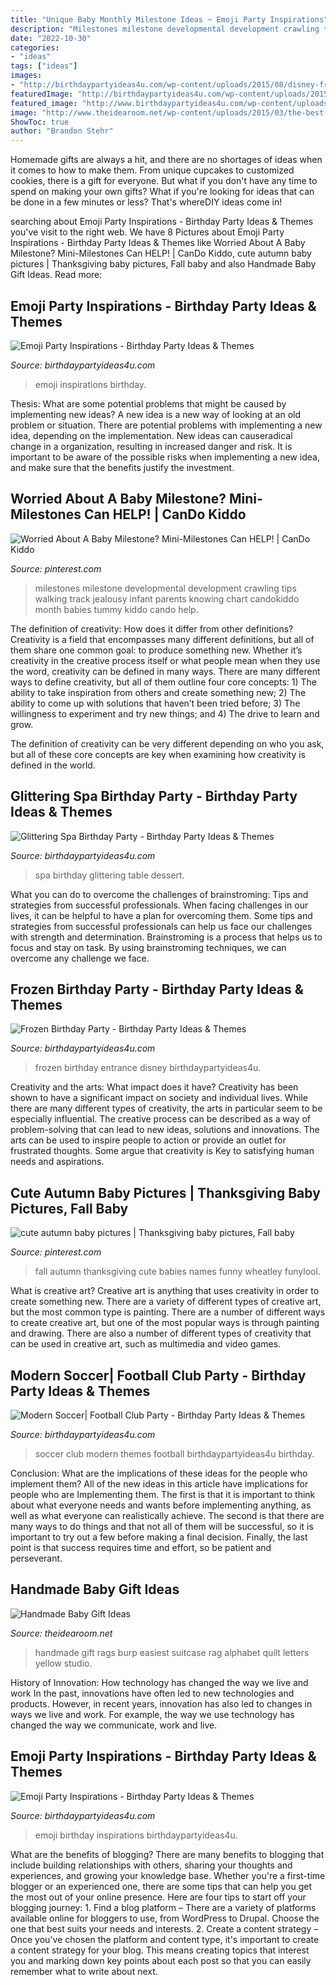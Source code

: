 ```yaml
---
title: "Unique Baby Monthly Milestone Ideas ~ Emoji Party Inspirations"
description: "Milestones milestone developmental development crawling tips walking track jealousy infant parents knowing chart candokiddo month babies tummy kiddo cando help"
date: "2022-10-30"
categories:
- "ideas"
tags: ["ideas"]
images:
- "http://birthdaypartyideas4u.com/wp-content/uploads/2015/08/disney-frozen-birthday-party-entrance-550x733.jpg"
featuredImage: "http://birthdaypartyideas4u.com/wp-content/uploads/2015/08/disney-frozen-birthday-party-entrance-550x733.jpg"
featured_image: "http://www.birthdaypartyideas4u.com/wp-content/uploads/2017/05/Modern-Soccer-Club-Party-Ceiling-Balloons-600x900.jpg"
image: "http://www.theidearoom.net/wp-content/uploads/2015/03/the-best-and-easiest-burp-rags.jpg"
ShowToc: true
author: "Brandon Stehr"
---
```



Homemade gifts are always a hit, and there are no shortages of ideas when it comes to how to make them. From unique cupcakes to customized cookies, there is a gift for everyone. But what if you don't have any time to spend on making your own gifts? What if you're looking for ideas that can be done in a few minutes or less? That's whereDIY ideas come in!

	

		
searching about Emoji Party Inspirations - Birthday Party Ideas &amp; Themes you've visit to the right web. We have 8 Pictures about Emoji Party Inspirations - Birthday Party Ideas &amp; Themes like Worried About A Baby Milestone? Mini-Milestones Can HELP! | CanDo Kiddo, cute autumn baby pictures | Thanksgiving baby pictures, Fall baby and also Handmade Baby Gift Ideas. Read more:
		
    
## Emoji Party Inspirations - Birthday Party Ideas &amp; Themes

<img loading=lazy src="http://www.birthdaypartyideas4u.com/wp-content/uploads/2017/12/Emoji-Party-1.png" onerror="this.onerror=null;this.src='https://tse1.mm.bing.net/th?id=OIP.8dXcYetFPUqgYbBqdOpoKgHaLZ&amp;pid=15.1';" alt="Emoji Party Inspirations - Birthday Party Ideas &amp; Themes">

_Source: birthdaypartyideas4u.com_

>emoji inspirations birthday. 

	

Thesis: What are some potential problems that might be caused by implementing new ideas?
A new idea is a new way of looking at an old problem or situation. There are potential problems with implementing a new idea, depending on the implementation. New ideas can causeradical change in a organization, resulting in increased danger and risk. It is important to be aware of the possible risks when implementing a new idea, and make sure that the benefits justify the investment.

    
## Worried About A Baby Milestone? Mini-Milestones Can HELP! | CanDo Kiddo

<img loading=lazy src="https://i.pinimg.com/736x/20/40/fb/2040fb7a8ae77ef3ff5ee2960eb0b75b--baby-milestones-baby-steps.jpg" onerror="this.onerror=null;this.src='https://tse4.mm.bing.net/th?id=OIP.ESKOtz5_1ZmEg25V8VlgcQHaSh&amp;pid=15.1';" alt="Worried About A Baby Milestone? Mini-Milestones Can HELP! | CanDo Kiddo">

_Source: pinterest.com_

>milestones milestone developmental development crawling tips walking track jealousy infant parents knowing chart candokiddo month babies tummy kiddo cando help. 

	

The definition of creativity: How does it differ from other definitions?
Creativity is a field that encompasses many different definitions, but all of them share one common goal: to produce something new. Whether it’s creativity in the creative process itself or what people mean when they use the word, creativity can be defined in many ways. 
There are many different ways to define creativity, but all of them outline four core concepts: 1) The ability to take inspiration from others and create something new; 2) The ability to come up with solutions that haven’t been tried before; 3) The willingness to experiment and try new things; and 4) The drive to learn and grow. 

The definition of creativity can be very different depending on who you ask, but all of these core concepts are key when examining how creativity is defined in the world.

    
## Glittering Spa Birthday Party - Birthday Party Ideas &amp; Themes

<img loading=lazy src="http://www.birthdaypartyideas4u.com/wp-content/uploads/2017/04/Glittering-Spa-Birthday-Party-Dessert-Table-600x800.jpg" onerror="this.onerror=null;this.src='https://tse3.mm.bing.net/th?id=OIP.rx6xrbywJtwuz2DhBjh5RwHaJ4&amp;pid=15.1';" alt="Glittering Spa Birthday Party - Birthday Party Ideas &amp; Themes">

_Source: birthdaypartyideas4u.com_

>spa birthday glittering table dessert. 

	

What you can do to overcome the challenges of brainstroming: Tips and strategies from successful professionals.
When facing challenges in our lives, it can be helpful to have a plan for overcoming them. Some tips and strategies from successful professionals can help us face our challenges with strength and determination. Brainstroming is a process that helps us to focus and stay on task. By using brainstroming techniques, we can overcome any challenge we face.

    
## Frozen Birthday Party - Birthday Party Ideas &amp; Themes

<img loading=lazy src="http://birthdaypartyideas4u.com/wp-content/uploads/2015/08/disney-frozen-birthday-party-entrance-550x733.jpg" onerror="this.onerror=null;this.src='https://tse2.mm.bing.net/th?id=OIP.80hoDt20fcMvpFxYdrAYvgHaJ3&amp;pid=15.1';" alt="Frozen Birthday Party - Birthday Party Ideas &amp; Themes">

_Source: birthdaypartyideas4u.com_

>frozen birthday entrance disney birthdaypartyideas4u. 

	

Creativity and the arts: What impact does it have?
Creativity has been shown to have a significant impact on society and individual lives. While there are many different types of creativity, the arts in particular seem to be especially influential. The creative process can be described as a way of problem-solving that can lead to new ideas, solutions and innovations. The arts can be used to inspire people to action or provide an outlet for frustrated thoughts. Some argue that creativity is Key to satisfying human needs and aspirations.

    
## Cute Autumn Baby Pictures | Thanksgiving Baby Pictures, Fall Baby

<img loading=lazy src="https://i.pinimg.com/736x/f9/a8/0c/f9a80c26d01dc638d3d85b41c6774683--kid-pictures-autumn-pictures.jpg" onerror="this.onerror=null;this.src='https://tse1.mm.bing.net/th?id=OIP.eGfuOmITr0nXkr4vb_Ah7gHaJ3&amp;pid=15.1';" alt="cute autumn baby pictures | Thanksgiving baby pictures, Fall baby">

_Source: pinterest.com_

>fall autumn thanksgiving cute babies names funny wheatley funylool. 

	

What is creative art?
Creative art is anything that uses creativity in order to create something new. There are a variety of different types of creative art, but the most common type is painting. There are a number of different ways to create creative art, but one of the most popular ways is through painting and drawing. There are also a number of different types of creativity that can be used in creative art, such as multimedia and video games.

    
## Modern Soccer| Football Club Party - Birthday Party Ideas &amp; Themes

<img loading=lazy src="http://www.birthdaypartyideas4u.com/wp-content/uploads/2017/05/Modern-Soccer-Club-Party-Ceiling-Balloons-600x900.jpg" onerror="this.onerror=null;this.src='https://tse3.mm.bing.net/th?id=OIP.-NBl1sIgxmSQo9UP9g4bfwHaLH&amp;pid=15.1';" alt="Modern Soccer| Football Club Party - Birthday Party Ideas &amp; Themes">

_Source: birthdaypartyideas4u.com_

>soccer club modern themes football birthdaypartyideas4u birthday. 

	

Conclusion: What are the implications of these ideas for the people who implement them?
All of the new ideas in this article have implications for people who are Implementing them. The first is that it is important to think about what everyone needs and wants before implementing anything, as well as what everyone can realistically achieve. The second is that there are many ways to do things and that not all of them will be successful, so it is important to try out a few before making a final decision. Finally, the last point is that success requires time and effort, so be patient and perseverant.

    
## Handmade Baby Gift Ideas

<img loading=lazy src="http://www.theidearoom.net/wp-content/uploads/2015/03/the-best-and-easiest-burp-rags.jpg" onerror="this.onerror=null;this.src='https://tse1.mm.bing.net/th?id=OIP.QOzhK3oWmaAKhywFHYC0uAHaJ3&amp;pid=15.1';" alt="Handmade Baby Gift Ideas">

_Source: theidearoom.net_

>handmade gift rags burp easiest suitcase rag alphabet quilt letters yellow studio. 

	

History of Innovation: How technology has changed the way we live and work
In the past, innovations have often led to new technologies and products. However, in recent years, innovation has also led to changes in ways we live and work. For example, the way we use technology has changed the way we communicate, work and live.

    
## Emoji Party Inspirations - Birthday Party Ideas &amp; Themes

<img loading=lazy src="http://www.birthdaypartyideas4u.com/wp-content/uploads/2017/12/Emoji-Party.png" onerror="this.onerror=null;this.src='https://tse2.mm.bing.net/th?id=OIP.x2UjLXOESTakmiLUV3-LpAHaLZ&amp;pid=15.1';" alt="Emoji Party Inspirations - Birthday Party Ideas &amp; Themes">

_Source: birthdaypartyideas4u.com_

>emoji birthday inspirations birthdaypartyideas4u. 

	

What are the benefits of blogging?
There are many benefits to blogging that include building relationships with others, sharing your thoughts and experiences, and growing your knowledge base. Whether you're a first-time blogger or an experienced one, there are some tips that can help you get the most out of your online presence. Here are four tips to start off your blogging journey: 1. Find a blog platform – There are a variety of platforms available online for bloggers to use, from WordPress to Drupal. Choose the one that best suits your needs and interests. 2. Create a content strategy – Once you've chosen the platform and content type, it's important to create a content strategy for your blog. This means creating topics that interest you and marking down key points about each post so that you can easily remember what to write about next. 
